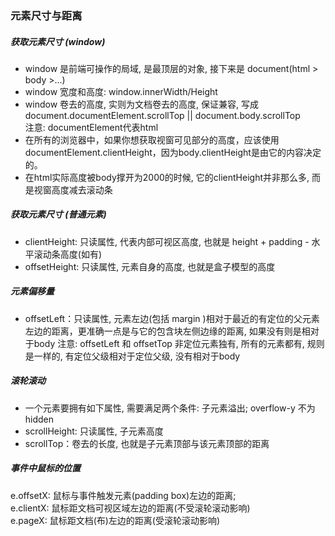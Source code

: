 ### 元素尺寸与距离 
##### 获取元素尺寸 (window)
- window 是前端可操作的局域, 是最顶层的对象, 接下来是 document(html > body >...)  
- window 宽度和高度: window.innerWidth/Height  
- window 卷去的高度, 实则为文档卷去的高度, 保证兼容, 写成 document.documentElement.scrollTop || document.body.scrollTop  
  注意: documentElement代表html 
- 在所有的浏览器中，如果你想获取视窗可见部分的高度，应该使用documentElement.clientHeight，因为body.clientHeight是由它的内容决定的。  
- 在html实际高度被body撑开为2000的时候, 它的clientHeight并非那么多, 而是视窗高度减去滚动条

##### 获取元素尺寸 (普通元素)
- clientHeight: 只读属性, 代表内部可视区高度, 也就是 height + padding - 水平滚动条高度(如有)
- offsetHeight: 只读属性, 元素自身的高度, 也就是盒子模型的高度
  
##### 元素偏移量  
- offsetLeft：只读属性, 元素左边(包括 margin )相对于最近的有定位的父元素左边的距离，更准确一点是与它的包含块左侧边缘的距离, 如果没有则是相对于body
  注意: offsetLeft 和 offsetTop 非定位元素独有, 所有的元素都有, 规则是一样的, 有定位父级相对于定位父级, 没有相对于body  

##### 滚轮滚动
- 一个元素要拥有如下属性, 需要满足两个条件: 子元素溢出; overflow-y 不为 hidden
- scrollHeight: 只读属性, 子元素高度  
- scrollTop：卷去的长度, 也就是子元素顶部与该元素顶部的距离

##### 事件中鼠标的位置  
e.offsetX: 鼠标与事件触发元素(padding box)左边的距离;  
e.clientX: 鼠标距文档可视区域左边的距离(不受滚轮滚动影响)  
e.pageX: 鼠标距文档(布)左边的距离(受滚轮滚动影响)  

